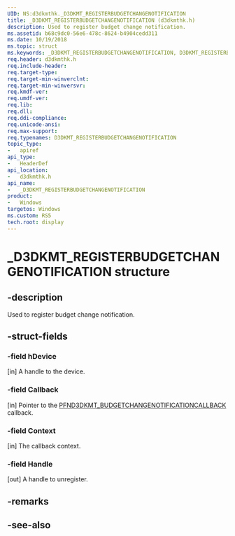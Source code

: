 ```yaml
---
UID: NS:d3dkmthk._D3DKMT_REGISTERBUDGETCHANGENOTIFICATION
title: _D3DKMT_REGISTERBUDGETCHANGENOTIFICATION (d3dkmthk.h)
description: Used to register budget change notification.
ms.assetid: b68c9dc0-56e6-478c-8624-b4904cedd311
ms.date: 10/19/2018
ms.topic: struct
ms.keywords: _D3DKMT_REGISTERBUDGETCHANGENOTIFICATION, D3DKMT_REGISTERBUDGETCHANGENOTIFICATION, 
req.header: d3dkmthk.h
req.include-header:
req.target-type:
req.target-min-winverclnt:
req.target-min-winversvr:
req.kmdf-ver:
req.umdf-ver:
req.lib:
req.dll:
req.ddi-compliance:
req.unicode-ansi:
req.max-support:
req.typenames: D3DKMT_REGISTERBUDGETCHANGENOTIFICATION
topic_type: 
-	apiref
api_type: 
-	HeaderDef
api_location: 
-	d3dkmthk.h
api_name: 
-	_D3DKMT_REGISTERBUDGETCHANGENOTIFICATION
product:
-	Windows
targetos: Windows
ms.custom: RS5
tech.root: display
---
```


# _D3DKMT_REGISTERBUDGETCHANGENOTIFICATION structure

## -description

Used to register budget change notification.

## -struct-fields

### -field hDevice

[in] A handle to the device.

### -field Callback

[in] Pointer to the [PFND3DKMT_BUDGETCHANGENOTIFICATIONCALLBACK](nc-d3dkmthk-pfnd3dkmt_budgetchangenotificationcallback.md) callback.

### -field Context

[in] The callback context.

### -field Handle
 
[out] A handle to unregister.

## -remarks

## -see-also
